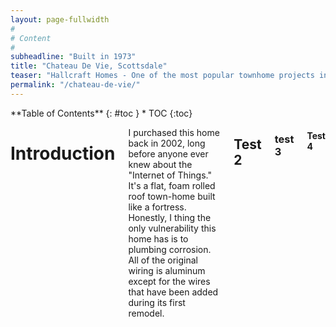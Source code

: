 ```yaml
---
layout: page-fullwidth
#
# Content
#
subheadline: "Built in 1973"
title: "Chateau De Vie, Scottsdale"
teaser: "Hallcraft Homes - One of the most popular townhome projects in its day."
permalink: "/chateau-de-vie/"
---
```

<div class="row">
<div class="medium-4 medium-push-8 columns" markdown="1">
<div class="panel radius" markdown="1">
**Table of Contents**
{: #toc }
*  TOC
{:toc}
</div>
</div><!-- /.medium-4.columns -->



<div class="medium-8 medium-pull-4 columns" markdown="1">

# Introduction

I purchased this home back in 2002, long before anyone ever knew about the "Internet of Things."  It's a flat, foam rolled roof town-home built like a fortress.  Honestly, I thing the only vulnerability this home has is to plumbing corrosion.  All of the original wiring is aluminum except for the wires that have been added during its first remodel.



## Test 2
### test 3
#### Test 4

</div><!-- /.medium-8.columns -->
</div><!-- /.row -->
